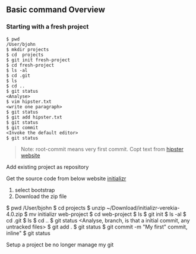 ## Basic command Overview

### Starting with a fresh project

    $ pwd
    /User/bjohn
    $ mkdir projects
    $ cd  projects
    $ git init fresh-project
    $ cd fresh-project
    $ ls -al
    $ cd .git
    $ ls
    $ cd ..
    $ git status
    <Analyse>
    $ vim hipster.txt
    <write one paragraph>
    $ git status
    $ git add hipster.txt
    $ git status
    $ git commit
    <Invoke the default editor>
    $ git status

> Note: root-commit means very first commit.
> Copt text from [hipster website](http://hipsum.co)

Add existing project as repository

Get the source code from below website [initializr](http://initializr.com)

 1. select bootstrap 
 2. Download the zip file

$ pwd
/User/bjohn
$ cd  projects
$ unzip ~/Download/initializr-verekia-4.0.zip
$ mv initializr web-project
$ cd web-project
$ ls
$ git init
$ ls -al
$ cd .git
$ ls
$ cd ..
$ git status
<Analyse, branch, is that a initial commit, any untracked files>
$ git add .
$ git status
$ git commit -m "My first" commit, inline"
<Invoke the default editor>
$ git status

Setup a project be no longer manage my git

<!--stackedit_data:
eyJoaXN0b3J5IjpbLTcwMTE0ODMzNSw4NjA5MjEyNjldfQ==
-->